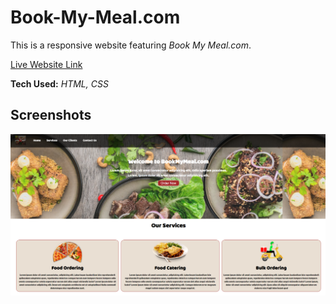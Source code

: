 # Book-My-Meal.com

This is a responsive website featuring *Book My Meal.com*.        

[Live Website Link](https://singhtirupati.github.io/Book-My-Meal.com/)       

**Tech Used:** *HTML, CSS*

## Screenshots

![App Screenshot](https://github.com/singhtirupati/Book-My-Meal.com/blob/main/img/book-my-meal.jpg?raw=true)
